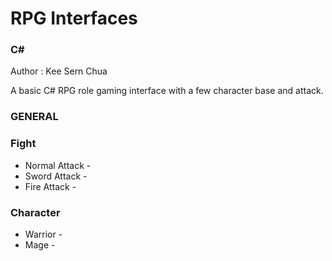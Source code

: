 # RPG Interfaces
### C# 

Author : Kee Sern Chua

A basic C# RPG role gaming interface with a few character base and attack.

### GENERAL



### Fight
* Normal Attack - 
* Sword Attack - 
* Fire Attack - 

### Character
* Warrior - 
* Mage - 



